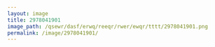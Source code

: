 ```yaml
---
layout: image
title: 2978041901
image_path: /qsewr/dasf/erwq/reeqr/rwer/ewqr/tttt/2978041901.png
permalink: /image/2978041901/
---
```

